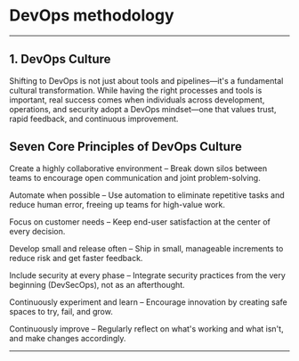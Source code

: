 # DevOps methodology

---

## 1.  DevOps Culture
Shifting to DevOps is not just about tools and pipelines—it's a fundamental cultural transformation.
While having the right processes and tools is important, real success comes when individuals across development, operations, and security adopt a DevOps mindset—one that values trust, rapid feedback, and continuous improvement.

## Seven Core Principles of DevOps Culture

Create a highly collaborative environment – Break down silos between teams to encourage open communication and joint problem-solving.

Automate when possible – Use automation to eliminate repetitive tasks and reduce human error, freeing up teams for high-value work.

Focus on customer needs – Keep end-user satisfaction at the center of every decision.

Develop small and release often – Ship in small, manageable increments to reduce risk and get faster feedback.

Include security at every phase – Integrate security practices from the very beginning (DevSecOps), not as an afterthought.

Continuously experiment and learn – Encourage innovation by creating safe spaces to try, fail, and grow.

Continuously improve – Regularly reflect on what's working and what isn't, and make changes accordingly.

---
